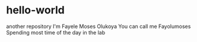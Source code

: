 # hello-world
another repository
I'm Fayele Moses Olukoya 
You can call me Fayolumoses
Spending most time of the day in the lab
